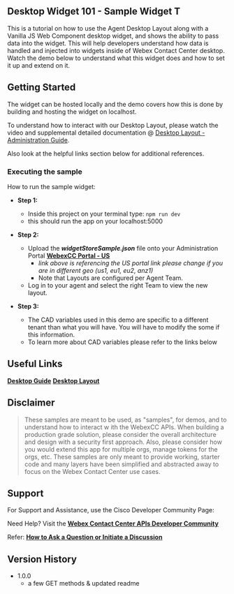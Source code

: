 ## Desktop Widget 101 - Sample Widget T

This is a tutorial on how to use the Agent Desktop Layout along with a Vanilla JS Web Component desktop widget, and shows the ability to pass data into the widget.
This will help developers understand how data is handled and injected into widgets inside of Webex Contact Center desktop.
Watch the demo below to understand what this widget does and how to set it up and extend on it.

## Getting Started

The widget can be hosted locally and the demo covers how this is done by building and hosting the widget on localhost.

To understand how to interact with our Desktop Layout, please watch the video and supplemental detailed documentation @ [Desktop Layout - Administration Guide](https://www.cisco.com/c/en/us/td/docs/voice_ip_comm/cust_contact/contact_center/webexcc/SetupandAdministrationGuide_2/b_mp-release-2/b_cc-release-2_chapter_011.html#topic_8230815F4023699032326F948C3F1495).

Also look at the helpful links section below for additional references.

### Executing the sample

How to run the sample widget:

- **Step 1:**

  - Inside this project on your terminal type: `npm run dev`
  - this should run the app on your localhost:5000

- **Step 2:**

  - Upload the **_widgetStoreSample.json_** file onto your Administration Portal **[WebexCC Portal - US](https://portal.wxcc-us1.cisco.com/portal/home.html#)**
    - _link above is referencing the US portal link please change if you are in different geo (us1, eu1, eu2, anz1)_
    - Note that Layouts are configured per Agent Team.
  - Log in to your agent and select the right Team to view the new layout.

- **Step 3:**
  - The CAD variables used in this demo are specific to a different tenant than what you will have. You will have to modify the some if this information.
  - To learn more about CAD variables please refer to the links below

## Useful Links

**[Desktop Guide](https://developer.webex-cx.com/documentation/guides/desktop)**
**[Desktop Layout](https://www.cisco.com/c/en/us/td/docs/voice_ip_comm/cust_contact/contact_center/webexcc/SetupandAdministrationGuide_2/b_mp-release-2/b_cc-release-2_chapter_011.html#topic_8230815F4023699032326F948C3F1495)**

## Disclaimer

> These samples are meant to be used, as "samples", for demos, and to understand how to interact w
> ith the WebexCC APIs.
> When building a production grade solution, please consider the overall architecture and design with a security first approach.
> Also, please consider how you would extend this app for multiple orgs, manage tokens for the orgs, etc.
> These samples are only meant to provide working, starter code and many layers have been simplified and abstracted away to focus on the Webex Contact Center use cases.

## Support

For Support and Assistance, use the Cisco Developer Community Page:

Need Help? Visit the **[Webex Contact Center APIs Developer Community](https://community.cisco.com/t5/contact-center/bd-p/j-disc-dev-contact-center)**

Refer: **[How to Ask a Question or Initiate a Discussion](https://community.cisco.com/t5/contact-center/webex-contact-center-apis-developer-community-and-support/m-p/4558270)**

## Version History

- 1.0.0
  - a few GET methods & updated readme
    <!-- * See [commit change]() or See [release history]() -->
    <!-- * See [commit change]() or See [release history]() -->
